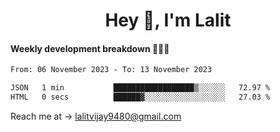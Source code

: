 <h1 align="center">Hey 👋, I'm Lalit</h1>

#### Weekly development breakdown 👨🏻‍💻
<!--START_SECTION:waka-->

```txt
From: 06 November 2023 - To: 13 November 2023

JSON   1 min           ██████████████████▒░░░░░░   72.97 %
HTML   0 secs          ██████▓░░░░░░░░░░░░░░░░░░   27.03 %
```

<!--END_SECTION:waka-->

Reach me at → lalitvijay9480@gmail.com
